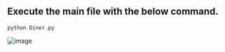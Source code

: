 ## Execute the main file with the below command.
 ```python3
python Diner.py
 ```  
![image](https://github.com/rebuild-123/Python-Head-First-Design-Patterns/blob/main/pictures_for_README/command_dinerLambda.png)